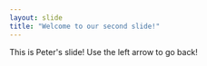 ```yaml
---
layout: slide
title: "Welcome to our second slide!"
---
```

This is Peter's slide!
Use the left arrow to go back!